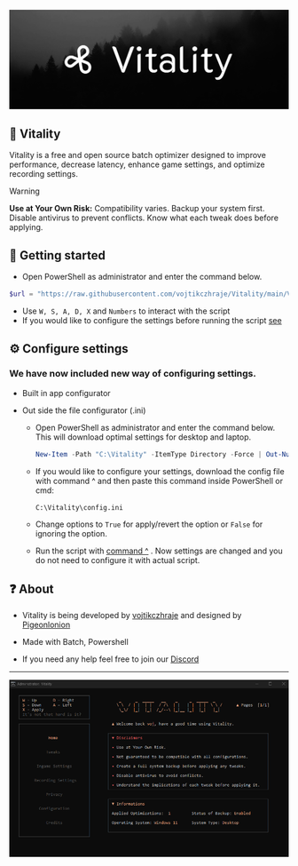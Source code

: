 ![Header image](https://github.com/vojtikczhraje/Vitality/blob/main/img/Vitality-Github.png)


## 🚀 Vitality
Vitality is a free and open source batch optimizer designed to improve performance, decrease latency, enhance game settings, and optimize recording settings.


> [!WARNING]  
> **Use at Your Own Risk:** Compatibility varies. Backup your system first. Disable antivirus to prevent conflicts. Know what each tweak does before applying.

## 🔧 Getting started
- Open PowerShell as administrator and enter the command below. <br />
```powershell
$url = "https://raw.githubusercontent.com/vojtikczhraje/Vitality/main/Vitality.bat"; $tempFilePath = "temp_Vitality.bat"; $newFilePath = "Vitality.bat"; Invoke-WebRequest -Uri $url -OutFile $tempFilePath; $content = Get-Content -Path $tempFilePath; $content | Out-File -FilePath $newFilePath -Encoding Default; Start-Process cmd.exe -ArgumentList "/c .\$newFilePath"; Remove-Item -Path $tempFilePath
```
- Use `W, S, A, D, X` and `Numbers` to interact with the script
- If you would like to configure the settings before running the script [see](#-configure-settings)

## ⚙ Configure settings
### We have now included new way of configuring settings.
- Built in app configurator

- Out side the file configurator (.ini)
  - Open PowerShell as administrator and enter the command below. This will download optimal settings for desktop and laptop.

    ```powershell
    New-Item -Path "C:\Vitality" -ItemType Directory -Force | Out-Null; Invoke-WebRequest -Uri "https://raw.githubusercontent.com/vojtikczhraje/Vitality/main/config.ini" -OutFile "C:\Vitality\config.ini"
    ```
  - If you would like to configure your settings, download the config file with command ^ and then paste this command inside PowerShell or cmd:
    ```
    C:\Vitality\config.ini
    ```
  - Change options to `True` for apply/revert the option or `False` for ignoring the option.
  - Run the script with [command ^](#-getting-started) . Now settings are changed and you do not need to configure it with actual script.



## ❓ About
- Vitality is being developed by [vojtikczhraje](https://discordapp.com/users/1056305220914786406) and designed by [Pigeonlonion](https://discordapp.com/users/1091070103933681685)


- Made with Batch, Powershell


- If you need any help feel free to join our [Discord](https://discord.gg/uEHp2Uejk3)


---

![Vitality](https://github.com/vojtikczhraje/Vitality/blob/main/img/Vitality.png)

